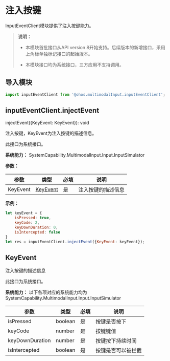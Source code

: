 # 注入按键

InputEventClient模块提供了注入按键能力。

> **说明：**
>
> - 本模块首批接口从API version 8开始支持。后续版本的新增接口，采用上角标单独标记接口的起始版本。
>
> - 本模块接口均为系统接口，三方应用不支持调用。


## 导入模块


```js
import inputEventClient from '@ohos.multimodalInput.inputEventClient';
```


## inputEventClient.injectEvent

injectEvent({KeyEvent: KeyEvent}): void

注入按键，KeyEvent为注入按键的描述信息。

此接口为系统接口。

**系统能力：** SystemCapability.MultimodalInput.Input.InputSimulator

**参数：**

| 参数       | 类型                    | 必填   | 说明        |
| -------- | --------------------- | ---- | --------- |
| KeyEvent | [KeyEvent](#keyevent) | 是    | 注入按键的描述信息 |

**示例：**

```js
let keyEvent = {
    isPressed: true,
    keyCode: 2,
    keyDownDuration: 0,
    isIntercepted: false
}
let res = inputEventClient.injectEvent({KeyEvent: keyEvent});
```


## KeyEvent

注入按键的描述信息

此接口为系统接口。

**系统能力：** 以下各项对应的系统能力均为SystemCapability.MultimodalInput.Input.InputSimulator

| 参数              | 类型      | 必填   | 说明        |
| --------------- | ------- | ---- | --------- |
| isPressed       | boolean | 是    | 按键是否按下    |
| keyCode         | number  | 是    | 按键键值      |
| keyDownDuration | number | 是    | 按键按下持续时间  |
| isIntercepted   | boolean  | 是    | 按键是否可以被拦截 |
